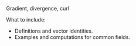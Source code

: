Gradient, divergence, curl

What to include:
- Definitions and vector identities.
- Examples and computations for common fields.

